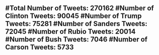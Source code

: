 #Total Number of Tweets: 270162 
#Number of Clinton Tweets: 90045
#Number of Trump Tweets: 75281
#Number of Sanders Tweets: 72045
#Number of Rubio Tweets: 20014
#Number of Bush Tweets: 7046
#Number of Carson Tweets: 5733
---
